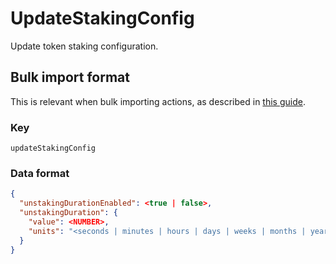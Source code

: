# UpdateStakingConfig

Update token staking configuration.

## Bulk import format

This is relevant when bulk importing actions, as described in [this
guide](https://github.com/DA0-DA0/dao-dao-ui/wiki/Bulk-importing-actions).

### Key

`updateStakingConfig`

### Data format

```json
{
  "unstakingDurationEnabled": <true | false>,
  "unstakingDuration": {
    "value": <NUMBER>,
    "units": "<seconds | minutes | hours | days | weeks | months | years>"
  }
}
```
